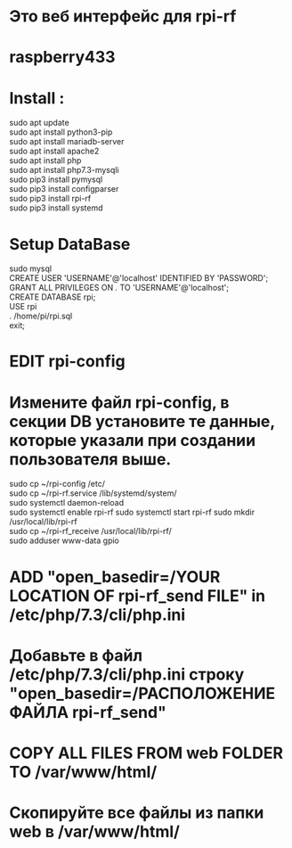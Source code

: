 # Это веб интерфейс для rpi-rf  
# raspberry433

# Install :  
sudo apt update  
sudo apt install python3-pip  
sudo apt install mariadb-server  
sudo apt install apache2  
sudo apt install php  
sudo apt install php7.3-mysqli  
sudo pip3 install pymysql  
sudo pip3 install configparser  
sudo pip3 install rpi-rf  
sudo pip3 install systemd  
# Setup DataBase  
sudo mysql  
CREATE USER 'USERNAME'@'localhost' IDENTIFIED BY 'PASSWORD';  
GRANT ALL PRIVILEGES ON *.* TO 'USERNAME'@'localhost';  
CREATE DATABASE rpi;  
USE rpi  
\. /home/pi/rpi.sql  
exit;  
#   EDIT rpi-config  
#   Измените файл rpi-config, в секции DB установите те данные, которые указали при создании пользователя выше.
sudo cp ~/rpi-config /etc/  
sudo cp ~/rpi-rf.service /lib/systemd/system/  
sudo systemctl daemon-reload  
sudo systemctl enable rpi-rf
sudo systemctl start rpi-rf
sudo mkdir /usr/local/lib/rpi-rf  
sudo cp ~/rpi-rf_receive /usr/local/lib/rpi-rf/  
sudo adduser www-data gpio  

# ADD "open_basedir=/YOUR LOCATION OF rpi-rf_send FILE" in /etc/php/7.3/cli/php.ini
# Добавьте в файл /etc/php/7.3/cli/php.ini строку "open_basedir=/РАСПОЛОЖЕНИЕ ФАЙЛА rpi-rf_send"
# COPY ALL FILES FROM web FOLDER TO /var/www/html/  
# Скопируйте все файлы из папки web в /var/www/html/   

